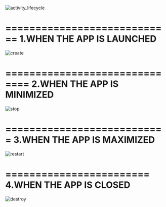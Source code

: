 ![activity_lifecycle](https://user-images.githubusercontent.com/49367575/60115935-a888c380-9794-11e9-8b4f-6261a05b3466.png)



============================
1.WHEN THE APP IS LAUNCHED
============================

![create](https://user-images.githubusercontent.com/49367575/60115881-8c852200-9794-11e9-8d99-7ec424d8a80e.png)



==============================
2.WHEN THE APP IS MINIMIZED
==============================

![stop](https://user-images.githubusercontent.com/49367575/60115887-9018a900-9794-11e9-9ec2-a21ed056e5f5.png)



===========================
3.WHEN THE APP IS MAXIMIZED
============================

![restart](https://user-images.githubusercontent.com/49367575/60115915-9e66c500-9794-11e9-913f-06821dd13412.png)



========================
4.WHEN THE APP IS CLOSED
========================

![destroy](https://user-images.githubusercontent.com/49367575/60115922-a0c91f00-9794-11e9-914a-d4cc49da6439.png)
